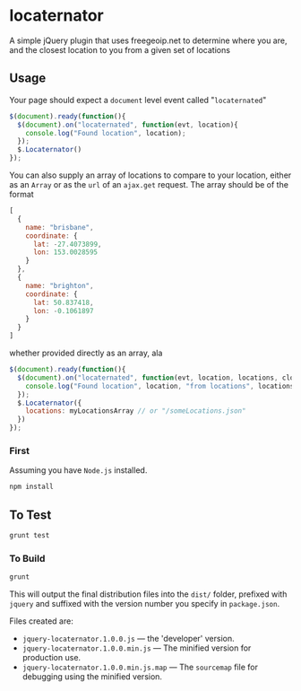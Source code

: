 locaternator
============

A simple jQuery plugin that uses freegeoip.net to determine where you are, and the closest location to you from a given set of locations

## Usage

Your page should expect a `document` level event called "`locaternated`"

```javascript
$(document).ready(function(){
  $(document).on("locaternated", function(evt, location){
    console.log("Found location", location);
  });
  $.Locaternator()
});
```

You can also supply an array of locations to compare to your location, either as an `Array` or as the
`url` of an `ajax.get` request.  The array should be of the format

```javascript
[
  {
    name: "brisbane",
    coordinate: {
      lat: -27.4073899,
      lon: 153.0028595
    }
  },
  {
    name: "brighton",
    coordinate: {
      lat: 50.837418,
      lon: -0.1061897
    }
  }
]
```

whether provided directly as an array, ala

```javascript
$(document).ready(function(){
  $(document).on("locaternated", function(evt, location, locations, closest){
    console.log("Found location", location, "from locations", locations, "closest is", closest);
  });
  $.Locaternator({
    locations: myLocationsArray // or "/someLocations.json"
  })
});
```
### First

Assuming you have `Node.js` installed.

```bash
npm install
```

## To Test

```bash
grunt test
```

### To Build

```bash
grunt
```

This will output the final distribution files into the `dist/` folder, prefixed with `jquery` and suffixed with the version number you specify in `package.json`.

Files created are:

* `jquery-locaternator.1.0.0.js` — the 'developer' version.
* `jquery-locaternator.1.0.0.min.js` — The minified version for production use.
* `jquery-locaternator.1.0.0.min.js.map` — The `sourcemap` file for debugging using the minified version.

